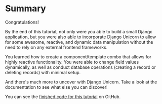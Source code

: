 # Summary

Congratulations!

By the end of this tutorial, not only were you able to build a small Django application, but you were also able to incorporate Django Unicorn to allow for some awesome, reactive, and dynamic data manipulation without the need to rely on any external frontend frameworks.

You learned how to create a component/template combo that allows for highly reactive functionality. You were able to change field values dynamically, as well as conduct database operations (creating a record or deleting records) with minimal setup. 

And there's much more to uncover with Django Unicorn. Take a look at the documentation to see what else you can discover!

You can see the [finished code for this tutorial](https://github.com/tataraba/django-unicorn-tutorial-app) on GitHub.